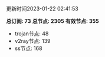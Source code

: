 更新时间2023-01-22 02:41:53

**总订阅: 73**
**总节点: 2305**
**有效节点: 355**
- trojan节点: 48
- v2ray节点: 139
- ss节点: 168
